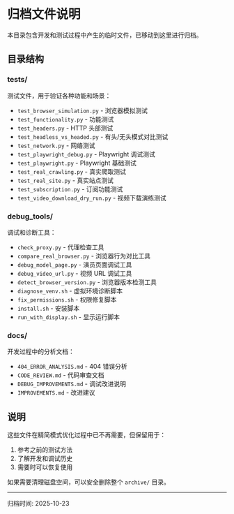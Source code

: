 # 归档文件说明

本目录包含开发和测试过程中产生的临时文件，已移动到这里进行归档。

## 目录结构

### tests/
测试文件，用于验证各种功能和场景：
- `test_browser_simulation.py` - 浏览器模拟测试
- `test_functionality.py` - 功能测试
- `test_headers.py` - HTTP 头部测试
- `test_headless_vs_headed.py` - 有头/无头模式对比测试
- `test_network.py` - 网络测试
- `test_playwright_debug.py` - Playwright 调试测试
- `test_playwright.py` - Playwright 基础测试
- `test_real_crawling.py` - 真实爬取测试
- `test_real_site.py` - 真实站点测试
- `test_subscription.py` - 订阅功能测试
- `test_video_download_dry_run.py` - 视频下载演练测试

### debug_tools/
调试和诊断工具：
- `check_proxy.py` - 代理检查工具
- `compare_real_browser.py` - 浏览器行为对比工具
- `debug_model_page.py` - 演员页面调试工具
- `debug_video_url.py` - 视频 URL 调试工具
- `detect_browser_version.py` - 浏览器版本检测工具
- `diagnose_venv.sh` - 虚拟环境诊断脚本
- `fix_permissions.sh` - 权限修复脚本
- `install.sh` - 安装脚本
- `run_with_display.sh` - 显示运行脚本

### docs/
开发过程中的分析文档：
- `404_ERROR_ANALYSIS.md` - 404 错误分析
- `CODE_REVIEW.md` - 代码审查文档
- `DEBUG_IMPROVEMENTS.md` - 调试改进说明
- `IMPROVEMENTS.md` - 改进建议

## 说明

这些文件在精简模式优化过程中已不再需要，但保留用于：
1. 参考之前的测试方法
2. 了解开发和调试历史
3. 需要时可以恢复使用

如果需要清理磁盘空间，可以安全删除整个 `archive/` 目录。

---

归档时间: 2025-10-23
